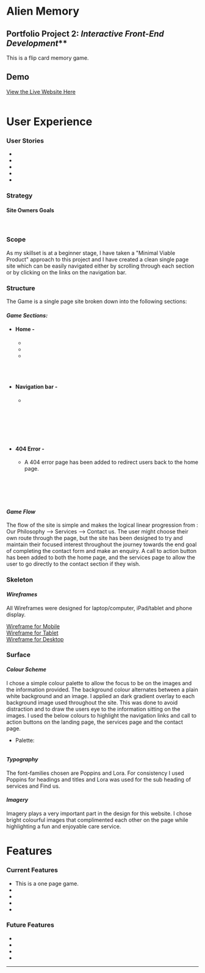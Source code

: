 # Alien Memory
## Portfolio Project 2: _Interactive Front-End Development_** 
This is a flip card memory game.
## Demo

[View the Live Website Here](https://moirahartigan.github.io//)

<img src="">



# User Experience

### User Stories
* 
* 
* 
* 
* 

### Strategy
#### Site Owners Goals 
 
<br>

### Scope
As my skillset is at a beginner stage, I have taken a "Minimal Viable Product" approach to this project and I have created a clean single page site which can be easily navigated either by scrolling through each section or by clicking on the links on the navigation bar.  
### Structure
The Game is a single page site broken down into the following sections:

#### <em>Game Sections:</em>
* #### Home - 
  *  
  * 
  * 
 <br>
<p align="center">
<img src="">
</p>


 * #### Navigation bar - 
   * 
<br>

<p align="center">
  <img src=""> 
 </p> 
 
 <br>
 
 
<p align="center">
  <img src="">
    </p>



  
 * #### 404 Error -
   * A 404 error page has been added to redirect users back to the home page.
<br>

<p align="center">
  <img src="">
    </p>
<br>

#### <em>Game Flow</em>
The flow of the site is simple and makes the logical linear progression from : Our Philosophy --> Services --> Contact us.
The user might choose their own route through the page, but the site has been designed to try and maintain their focused interest throughout the journey towards the end goal of completing the contact form and make an enquiry. A call to action button has been added to both the home page, and the services page to allow the user to go directly to the contact section if they wish.

### Skeleton

#### <em>Wireframes</em>

All Wireframes were designed for laptop/computer, iPad/tablet and phone display. 


[Wireframe for Mobile](https:)    
[Wireframe for Tablet](https:)  
[Wireframe for Desktop](https://github.com/moirahartigan/)  


### Surface
#### <em>Colour Scheme</em>
I chose a simple colour palette to allow the focus to be on the images and the information provided. The background colour alternates between a plain white background and an image. I applied an dark gradient overlay to each background image used throughout the site. This was done to avoid distraction and to draw the users eye to the information sitting on the images. I used the below colours to highlight the navigation links and call to action buttons on the landing page, the services page and the contact page.

* Palette:
                                                                                                      
<p align="center">                                                                                           
 <img src="">
</p>
                                                                                                                   
#### <em>Typography</em>
The font-families chosen are Poppins and Lora. For consistency I used Poppins for headings and titles and Lora was used for the sub heading of services and Find us.
#### <em>Imagery</em>
Imagery plays a very important part in the design for this website. I chose bright colourful images that complimented each other on the page while highlighting a fun and enjoyable care service.  

# Features
### Current Features
+ This is a one page game.
+ 
+ 
+ 
+ 

### Future Features
+ 
+ 
+ 
+ 
***
